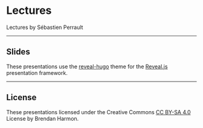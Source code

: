 # Lectures

Lectures by Sébastien Perrault

---

## Slides

These presentations use the [reveal-hugo](https://themes.gohugo.io/reveal-hugo/) theme for the [Reveal.js](https://github.com/hakimel/reveal.js/) presentation framework.

---

## License
These presentations licensed under the Creative Commons [CC BY-SA 4.0](https://creativecommons.org/licenses/by-sa/4.0/) License by Brendan Harmon.
